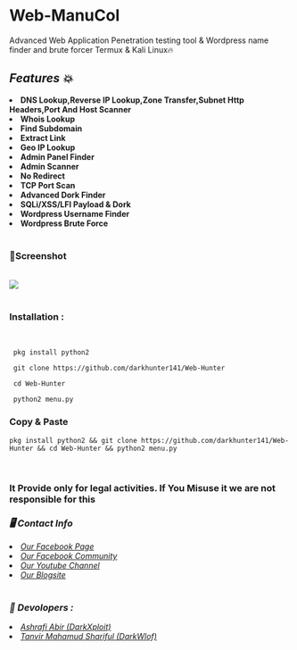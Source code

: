 # Web-ManuCol
Advanced Web Application Penetration testing tool &amp; Wordpress name finder and brute forcer Termux & Kali Linux🔥
<br>
<b><i><h2>Features 💥</h2></i></b>
<li><b>DNS Lookup,Reverse IP Lookup,Zone Transfer,Subnet
     Http Headers,Port And Host Scanner</b></li>
<li><b>Whois Lookup</li></b>
<li><b>Find Subdomain</li></b>
<li><b>Extract Link</li></b>
<li><b>Geo IP Lookup</li></b>
<li><b>Admin Panel Finder</li></b>
<li><b>Admin Scanner</li></b>
<li><b>No Redirect</li></b>
<li><b>TCP Port Scan</li></b>
<li><b>Advanced Dork Finder</li></b>
<li><b>SQLi/XSS/LFI Payload & Dork</li></b>
<li><b>Wordpress Username Finder</li></b>
<li><b>Wordpress Brute Force</li></b>
<br>
<h3><b>📸Screenshot</b></h3>
<br>
<img src="https://raw.githubusercontent.com/darkhunter141/Web-Hunter/main/IMG_20210506_134735.jpg">
<br>
<br>
<h3><b>Installation : </b></h3>
<br>

```
 pkg install python2
```
```
 git clone https://github.com/darkhunter141/Web-Hunter
```
```
 cd Web-Hunter
```
```
 python2 menu.py
```
<h3><b>Copy & Paste</b></h3>

```
pkg install python2 && git clone https://github.com/darkhunter141/Web-Hunter && cd Web-Hunter && python2 menu.py
```
<br>
<h3> It Provide only for legal activities. If You Misuse it we are not responsible for this</h3>
<h3><b><i>🖥️ Contact Info </i></b></h3>
<li>  <i><a href="https://www.facebook.com/darkhunter141/">Our Facebook Page </a></i></li>
<li>  <i><a href="https://www.facebook.com/groups/428641821766559/?ref=share">Our Facebook Community</a></i></li>
<li>  <i><a href="https://youtube.com/channel/UCkSB55ezk_2vPVwoqmPVZwg">Our Youtube Channel</a></i></li>
<li>  <i><a href="https://darkhunt3r141.blogspot.com/?m=1">Our Blogsite</a></i></li>

<br>
<h3><b><i>🤠 Devolopers :</i></b></h3>
<li> <i><a href="https://www.facebook.com/ashrafiabir04">Ashrafi Abir (DarkXploit)</a></i></li>
<li>  <i><a href="https://www.facebook.com/tanvirmahamud.shariful.3">Tanvir Mahamud Shariful (DarkWlof)</a></i></li>
